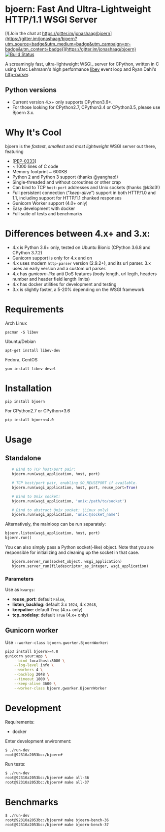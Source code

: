 # bjoern: Fast And Ultra-Lightweight HTTP/1.1 WSGI Server

[![Join the chat at https://gitter.im/jonashaag/bjoern](https://gitter.im/jonashaag/bjoern?utm_source=badge&utm_medium=badge&utm_campaign=pr-badge&utm_content=badge)](https://gitter.im/jonashaag/bjoern)
[![Build Status](https://travis-ci.com/danigosa/bjoern.svg?branch=4.0)](https://travis-ci.com/danigosa/bjoern)

A screamingly fast, ultra-lightweight WSGI_ server for CPython,
written in C using Marc Lehmann's high performance [libev](http://software.schmorp.de/pkg/libev.html) event loop and
Ryan Dahl's [http-parser](https://github.com/nodejs/http-parser).

## Python versions

- Current version 4.x+ only supports CPython3.6+.
- For those looking for CPython2.7, CPython3.4 or CPython3.5, please use Bjoern 3.x.

# Why It's Cool

bjoern is the *fastest*, *smallest* and *most lightweight* WSGI server out there,
featuring

* [ [PEP-0333] ](http://www.python.org/dev/peps/pep-0333/)
* ~ 1000 lines of C code
* Memory footprint ~ 600KB
* Python 2 and Python 3 support (thanks @yanghao!)
* Single-threaded and without coroutines or other crap
* Can bind to TCP `host:port` addresses and Unix sockets (thanks @k3d3!)
* Full persistent connection ("*keep-alive*") support in both HTTP/1.0 and 1.1,
  including support for HTTP/1.1 chunked responses
* Gunicorn Worker support (4.0+ only)
* Easy development with docker
* Full suite of tests and benchmarks


# Differences between 4.x+ and 3.x:

- 4.x is Python 3.6+ only, tested on Ubuntu Bionic (CPython 3.6.8 and CPython 3.7.2)
- Gunicorn support is only for 4.x and on
- 4.x uses modern `http-parser` version (2.9.2+), and its url parser. 3.x uses an early version and a custom url parser.
- 4.x has _gunicorn-like_ anti DoS features (body length, url legth, headers number and header field length limits)
- 4.x has docker utilities for development and testing
- 3.x is slightly faster, a 5-20% depending on the WSGI framework


# Requirements

Arch Linux

```
pacman -S libev
```

Ubuntu/Debian

```
apt-get install libev-dev
```

Fedora, CentOS

```
yum install libev-devel
```

# Installation

```bash
pip install bjoern
```

For CPython2.7 or CPython<3.6

```bash
pip install bjoern<4.0
```

# Usage

## Standalone

```python
   # Bind to TCP host/port pair:
   bjoern.run(wsgi_application, host, port)

   # TCP host/port pair, enabling SO_REUSEPORT if available.
   bjoern.run(wsgi_application, host, port, reuse_port=True)

   # Bind to Unix socket:
   bjoern.run(wsgi_application, 'unix:/path/to/socket')

   # Bind to abstract Unix socket: (Linux only)
   bjoern.run(wsgi_application, 'unix:@socket_name')
```

Alternatively, the mainloop can be run separately:

```python
bjoern.listen(wsgi_application, host, port)
bjoern.run()
```

You can also simply pass a Python socket(-like) object. Note that you are responsible
for initializing and cleaning up the socket in that case.

```python
   bjoern.server_run(socket_object, wsgi_application)
   bjoern.server_run(filedescriptor_as_integer, wsgi_application)
```

### Parameters

Use as `kwargs`:

- **reuse_port**: default `False`,
- **listen_backlog**: default 3.x `1024`, 4.x `2048`,
- **keepalive**: default `True` (4.x+ only)
- **tcp_nodelay**: default `True` (4.x+ only)

## Gunicorn worker

Use `--worker-class bjoern.gworker.BjoernWorker`:

```bash
pip3 install bjoern>=4.0
gunicorn your:app \
    --bind localhost:8080 \
    --log-level info \
    --workers 4 \
    --backlog 2048 \
    --timeout 1800 \
    --keep-alive 3600 \
    --worker-class bjoern.gworker.BjoernWorker
```

# Development

Requirements:

- docker

Enter development environment:

```bash
$ ./run-dev
root@92310a2053bc:/bjoern#
```

Run tests:

```bash
$ ./run-dev
root@92310a2053bc:/bjoern# make all-36
root@92310a2053bc:/bjoern# make all-37
```

# Benchmarks

```bash
$ ./run-dev
root@92310a2053bc:/bjoern# make bjoern-bench-36
root@92310a2053bc:/bjoern# make bjoern-bench-37
```


